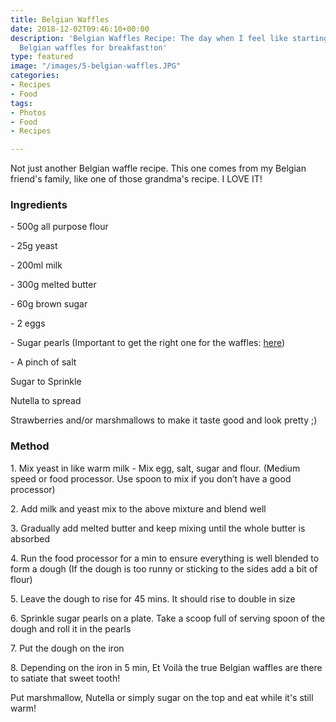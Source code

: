 ```yaml
---
title: Belgian Waffles
date: 2018-12-02T09:46:10+00:00
description: 'Belgian Waffles Recipe: The day when I feel like starting with heavenly
  Belgian waffles for breakfast!on'
type: featured
image: "/images/5-belgian-waffles.JPG"
categories:
- Recipes
- Food
tags:
- Photos
- Food
- Recipes

---
```

Not just another Belgian waffle recipe. This one comes from my Belgian friend's family, like one of those grandma's recipe. I LOVE IT!

### **Ingredients**

\- 500g all purpose flour

\- 25g yeast

\- 200ml milk

\- 300g melted butter

\- 60g brown sugar

\- 2 eggs

\- Sugar pearls (Important to get the right one for the waffles: [here](https://www.amazon.fr/Daddy-perles-sucre-500g-Livraison/dp/B01LLM36QA/ref=sr_1_1?s=grocery&ie=UTF8&qid=1543764039&sr=8-1&keywords=daddy+perle+de+sucre))

\- A pinch of salt

Sugar to Sprinkle

Nutella to spread

Strawberries and/or marshmallows to make it taste good and look pretty ;)

### **Method**

1\. Mix yeast in like warm milk - Mix egg, salt, sugar and flour. (Medium speed or food processor. Use spoon to mix if you don’t have a good processor)

2\. Add milk and yeast mix to the above mixture and blend well

3\. Gradually add melted butter and keep mixing until the whole butter is absorbed

4\. Run the food processor for a min to ensure everything is well blended to form a dough (If the dough is too runny or sticking to the sides add a bit of flour)

5\. Leave the dough to rise for 45 mins. It should rise to double in size

6\. Sprinkle sugar pearls on a plate. Take a scoop full of serving spoon of the dough and roll it in the pearls

7\. Put the dough on the iron

8\. Depending on the iron in 5 min, Et Voilà the true Belgian waffles are there to satiate that sweet tooth!

Put marshmallow, Nutella or simply sugar on the top and eat while it's still warm!